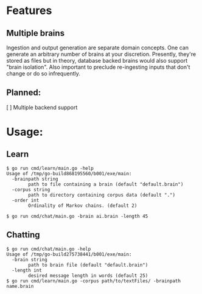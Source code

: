 # Features
## Multiple brains
Ingestion and output generation are separate domain concepts. One can generate an arbitrary number of brains at your discretion. Presently, they're stored as files but in theory, database backed brains would also support "brain isolation". Also important to preclude re-ingesting inputs that don't change or do so infrequently.

## Planned:
[ ] Multiple backend support

# Usage:
## Learn
```
$ go run cmd/learn/main.go -help
Usage of /tmp/go-build868195560/b001/exe/main:
  -brainpath string
        path to file containing a brain (default "default.brain")
  -corpus string
        path to directory containing corpus data (default ".")
  -order int
        Ordinality of Markov chains. (default 2)

$ go run cmd/chat/main.go -brain ai.brain -length 45
```
## Chatting
```
$ go run cmd/chat/main.go -help
Usage of /tmp/go-build275738441/b001/exe/main:
  -brain string
        path to brain file (default "default.brain")
  -length int
        desired message length in words (default 25)
$ go run cmd/learn/main.go -corpus path/to/textFiles/ -brainpath name.brain
```

